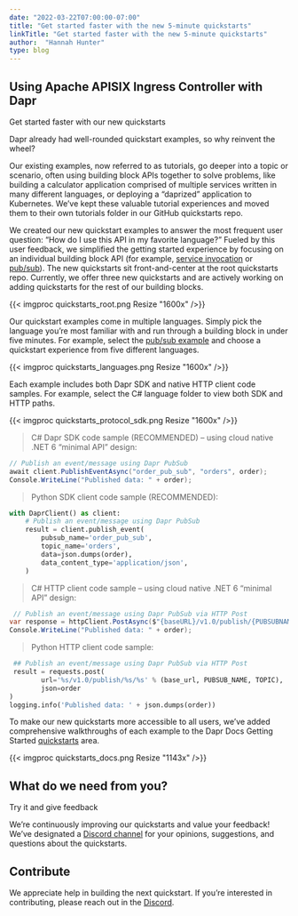 ```yaml
---
date: "2022-03-22T07:00:00-07:00"
title: "Get started faster with the new 5-minute quickstarts"
linkTitle: "Get started faster with the new 5-minute quickstarts"
author:  "Hannah Hunter"
type: blog
---
```


## Using Apache APISIX Ingress Controller with Dapr
Get started faster with our new quickstarts 

Dapr already had well-rounded quickstart examples, so why reinvent the wheel?  

Our existing examples, now referred to as tutorials, go deeper into a topic or scenario, often using building block APIs together to solve problems, like building a calculator application comprised of multiple services written in many different languages, or deploying a “daprized” application to Kubernetes. We’ve kept these valuable tutorial experiences and moved them to their own tutorials folder in our GitHub quickstarts repo. 

We created our new quickstart examples to answer the most frequent user question: “How do I use this API in my favorite language?” Fueled by this user feedback, we simplified the getting started experience by focusing on an individual building block API (for example, [service invocation](https://github.com/dapr/quickstarts/tree/master/service_invocation) or [pub/sub](https://github.com/dapr/quickstarts/tree/master/service_invocation)). The new quickstarts sit front-and-center at the root quickstarts repo. Currently, we offer three new quickstarts and are actively working on adding quickstarts for the rest of our building blocks. 

{{< imgproc quickstarts_root.png  Resize "1600x" />}}

Our quickstart examples come in multiple languages. Simply pick the language you’re most familiar with and run through a building block in under five minutes. For example, select the [pub/sub example](https://github.com/dapr/quickstarts/tree/master/pub_sub) and choose a quickstart experience from five different languages. 

{{< imgproc quickstarts_languages.png  Resize "1600x" />}}

Each example includes both Dapr SDK and native HTTP client code samples. For example, select the C# language folder to view both SDK and HTTP paths. 

{{< imgproc quickstarts_protocol_sdk.png  Resize "1600x" />}}

> C# Dapr SDK code sample (RECOMMENDED) – using cloud native .NET 6 “minimal API” design:  
```csharp
// Publish an event/message using Dapr PubSub
await client.PublishEventAsync("order_pub_sub", "orders", order);
Console.WriteLine("Published data: " + order);
```

> Python SDK client code sample (RECOMMENDED):
```python
with DaprClient() as client:
    # Publish an event/message using Dapr PubSub
    result = client.publish_event(
        pubsub_name='order_pub_sub',
        topic_name='orders',
        data=json.dumps(order),
        data_content_type='application/json',
    )
```

> C# HTTP client code sample – using cloud native .NET 6 “minimal API” design:
```csharp
 // Publish an event/message using Dapr PubSub via HTTP Post
var response = httpClient.PostAsync($"{baseURL}/v1.0/publish/{PUBSUBNAME}/{TOPIC}", content);
Console.WriteLine("Published data: " + order);
```

> Python HTTP client code sample:
```python
 ## Publish an event/message using Dapr PubSub via HTTP Post
 result = requests.post(
        url='%s/v1.0/publish/%s/%s' % (base_url, PUBSUB_NAME, TOPIC),
        json=order
)
logging.info('Published data: ' + json.dumps(order))
```
To make our new quickstarts more accessible to all users, we’ve added comprehensive walkthroughs of each example to the Dapr Docs Getting Started [quickstarts](quickstarts) area. 

{{< imgproc quickstarts_docs.png  Resize "1143x" />}}

## What do we need from you? 

Try it and give feedback 

We’re continuously improving our quickstarts and value your feedback! We’ve designated a [Discord channel](https://discord.gg/22ZtJrNe) for your opinions, suggestions, and questions about the quickstarts. 

## Contribute 

We appreciate help in building the next quickstart. If you’re interested in contributing, please reach out in the [Discord](https://discord.gg/22ZtJrNe). 

